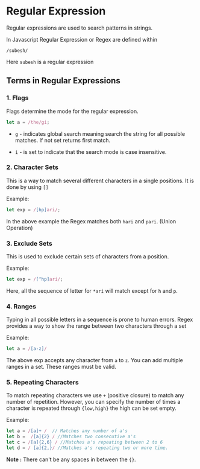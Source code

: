 # Regular Expression

Regular expressions are used to search patterns in strings.

In Javascript Regular Expression or Regex are defined within

    /subesh/

Here `subesh` is a regular expression

## Terms in Regular Expressions

### 1. Flags

Flags determine the mode for the regular expression.

```javascript
let a = /the/gi;
```

* `g` - indicates global search meaning search the string for all possible matches. If not set returns first match.

* `i` - is set to indicate that the search mode is case insensitive.

### 2. Character Sets

This is a way to match several different characters in a single positions.
It is done by using `[]`

Example:

```javascript
let exp = /[hp]ari/;
```

In the above example the Regex matches both `hari` and `pari`.
(Union Operation)

### 3. Exclude Sets

This is used to exclude certain sets of characters from a position.

Example:

```javascript
let exp = /[^hp]ari/;
```

Here, all the sequence of letter for `*ari` will match except for `h` and `p`.

### 4. Ranges

Typing in all possible letters in a sequence is prone to human errors. Regex provides a way to show the range between two characters through a set

Example:

```javascript
let a = /[a-z]/
```

The above exp accepts any character from `a` to `z`. You can add multiple ranges in a set. These ranges must be valid.

### 5. Repeating Characters

To match repeating characters we use `+` (positive closure) to
match any number of repetition. However, you can specify the number of times a character is repeated through `{low,high}` the high can be set empty.

Example:

```javascript
let a = /[a]+ /  // Matches any number of a's
let b =  /[a]{2} / //Matches two consecutive a's
let c = /[a]{2,6} / //Matches a's repeating between 2 to 6
let d = / [a]{2,}/ //Matches a's repeating two or more time.
```

**Note :** There can't be any spaces in between the `{}`.


